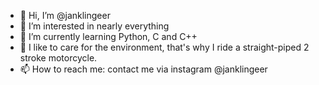 - 👋 Hi, I’m @janklingeer
- 👀 I’m interested in nearly everything
- 🌱 I’m currently learning Python, C and C++
- 💞️ I like to care for the environment, that's why I ride a straight-piped 2 stroke motorcycle.
- 📫 How to reach me: contact me via instagram @janklingeer
